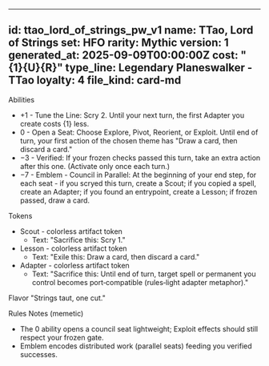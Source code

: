 <!-- Updated: 2025-09-18T13:32:25.946Z -->
---
id: ttao_lord_of_strings_pw_v1
name: TTao, Lord of Strings
set: HFO
rarity: Mythic
version: 1
generated_at: 2025-09-09T00:00:00Z
cost: "{1}{U}{R}"
type_line: Legendary Planeswalker - TTao
loyalty: 4
file_kind: card-md
---

Abilities
- +1 - Tune the Line: Scry 2. Until your next turn, the first Adapter you create costs {1} less.
- 0 - Open a Seat: Choose Explore, Pivot, Reorient, or Exploit. Until end of turn, your first action of the chosen theme has "Draw a card, then discard a card."
- −3 - Verified: If your frozen checks passed this turn, take an extra action after this one. (Activate only once each turn.)
- −7 - Emblem - Council in Parallel: At the beginning of your end step, for each seat - if you scryed this turn, create a Scout; if you copied a spell, create an Adapter; if you found an entrypoint, create a Lesson; if frozen passed, draw a card.

Tokens
- Scout - colorless artifact token
  - Text: "Sacrifice this: Scry 1."
- Lesson - colorless artifact token
  - Text: "Exile this: Draw a card, then discard a card."
- Adapter - colorless artifact token
  - Text: "Sacrifice this: Until end of turn, target spell or permanent you control becomes port‑compatible (rules‑light adapter metaphor)."

Flavor
"Strings taut, one cut."

Rules Notes (memetic)
- The 0 ability opens a council seat lightweight; Exploit effects should still respect your frozen gate.
- Emblem encodes distributed work (parallel seats) feeding you verified successes.

